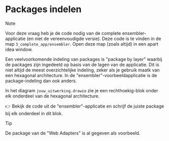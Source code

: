 # Packages indelen

> [!NOTE]
> Voor deze vraag heb je de code nodig van de complete ensembler-applicatie (en niet de vereenvoudigde versie). Deze code is te vinden in de map `3_complete_app/ensembler`.
> Open deze map (zoals altijd) in een apart idea window.

Een veelvoorkomende indeling van packages is "package by layer" waarbij de packages zijn ingedeeld op basis van de lagen van de applicatie. Dit is niet altijd de meest overzichtelijke indeling, zeker als je gebruik maatk van een hexagonal architecture. In de "ensembler"-voorbeeldapplicatie is de package-indeling dan ook anders.    

In het diagram `jouw_uitwerking.drawio` zie je een rechthoekig-blok onder elk onderdeel van de hexagonal architecture.

:point_right: Bekijk de code uit de "ensembler"-applicatie en schrijf de juiste package bij elk onderdeel in dit blok. 

> [!TIP]
> De package van de "Web Adapters" is al gegeven als voorbeeld.